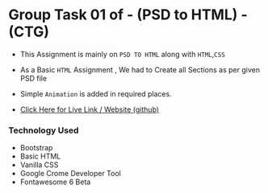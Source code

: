 # Group Task 01 of - (PSD to HTML) - (CTG)

* This Assignment is mainly on `PSD TO HTML` along with  `HTML`,`CSS`

* As a Basic `HTML` Assignment , We had to Create all Sections as per given PSD file

* Simple `Animation` is added in required places. 

* [Click Here for Live Link / Website  (github)](https://teamyasir.netlify.app/)



### Technology Used

* Bootstrap
* Basic HTML
* Vanilla CSS
* Google Crome Developer Tool
* Fontawesome 6 Beta